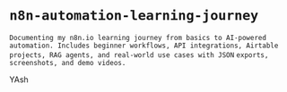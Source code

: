 # `n8n-automation-learning-journey`
`Documenting my n8n.io learning journey from basics to AI-powered automation. Includes beginner workflows, API integrations, Airtable projects, RAG agents, and real-world use cases with JSON` `exports, screenshots, and demo videos.`

  
YAsh
